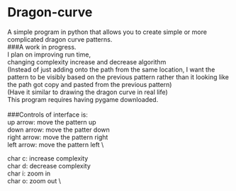# Dragon-curve
A simple program in python that allows you to create simple or more complicated dragon curve patterns.\
###A work in progress.\
I plan on improving run time,\
changing complexity increase and decrease algorithm \
              (Instead of just adding onto the path from the same location, I want the pattern to be visibly based on the previous pattern rather than it looking like the path got copy and pasted from the previous pattern)  \
              (Have it similar to drawing the dragon curve in real life)
\
This program requires having pygame downloaded. \
\
###Controls of interface is: \
up arrow: move the pattern up \
down arrow: move the patter down \
right arrow: move the pattern right \
left arrow: move the pattern left \

char c: increase complexity \
char d: decrease complexity \
char i: zoom in \
char o: zoom out \

